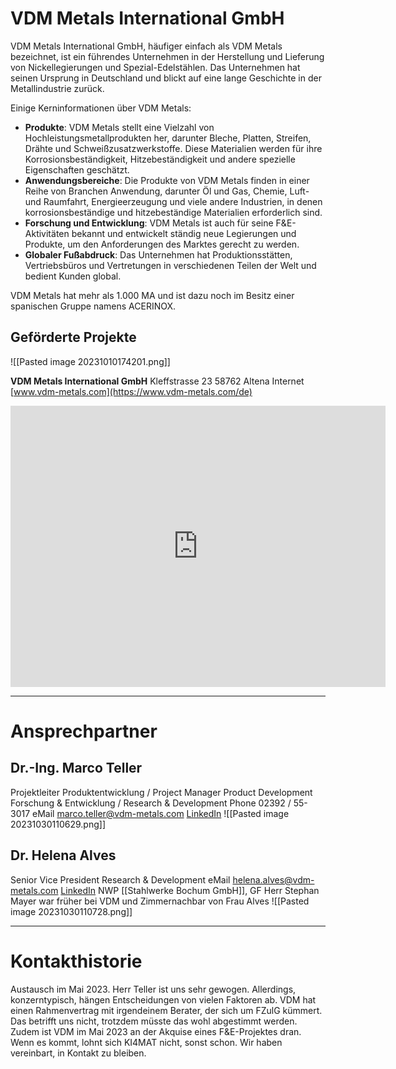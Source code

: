 
# VDM Metals International GmbH

VDM Metals International GmbH, häufiger einfach als VDM Metals bezeichnet, ist ein führendes Unternehmen in der Herstellung und Lieferung von Nickellegierungen und Spezial-Edelstählen. Das Unternehmen hat seinen Ursprung in Deutschland und blickt auf eine lange Geschichte in der Metallindustrie zurück.

Einige Kerninformationen über VDM Metals:
* **Produkte**: VDM Metals stellt eine Vielzahl von Hochleistungsmetallprodukten her, darunter Bleche, Platten, Streifen, Drähte und Schweißzusatzwerkstoffe. Diese Materialien werden für ihre Korrosionsbeständigkeit, Hitzebeständigkeit und andere spezielle Eigenschaften geschätzt.
* **Anwendungsbereiche**: Die Produkte von VDM Metals finden in einer Reihe von Branchen Anwendung, darunter Öl und Gas, Chemie, Luft- und Raumfahrt, Energieerzeugung und viele andere Industrien, in denen korrosionsbeständige und hitzebeständige Materialien erforderlich sind.
* **Forschung und Entwicklung**: VDM Metals ist auch für seine F&E-Aktivitäten bekannt und entwickelt ständig neue Legierungen und Produkte, um den Anforderungen des Marktes gerecht zu werden.
* **Globaler Fußabdruck**: Das Unternehmen hat Produktionsstätten, Vertriebsbüros und Vertretungen in verschiedenen Teilen der Welt und bedient Kunden global.

VDM Metals hat mehr als 1.000 MA und ist dazu noch im Besitz einer spanischen Gruppe namens ACERINOX.
## Geförderte Projekte

![[Pasted image 20231010174201.png]]

**VDM Metals International GmbH**
Kleffstrasse 23
58762 Altena
Internet [www.vdm-metals.com](https://www.vdm-metals.com/de)

<iframe src="https://www.google.com/maps/embed?pb=!1m18!1m12!1m3!1d2497.763103353621!2d7.665448368924713!3d51.30736645268912!2m3!1f0!2f0!3f0!3m2!1i1024!2i768!4f13.1!3m3!1m2!1s0x47b947086d9d8dc3%3A0x3b6d9766f4cddfb3!2sVDM%20Metals%20Group!5e1!3m2!1sde!2sde!4v1696952314520!5m2!1sde!2sde" width="600" height="450" style="border:0;" allowfullscreen="yes" loading="lazy" referrerpolicy="no-referrer-when-downgrade"></iframe>

---

# Ansprechpartner

## Dr.-Ing. Marco Teller

Projektleiter Produktentwicklung / Project Manager Product Development
Forschung & Entwicklung / Research & Development
Phone 02392 / 55-3017
eMail [marco.teller@vdm-metals.com](mailto:marco.teller@vdm-metals.com)
[LinkedIn](https://www.linkedin.com/in/marco-teller/)
![[Pasted image 20231030110629.png]]

## Dr. Helena Alves
Senior Vice President Research & Development
eMail [helena.alves@vdm-metals.com](mailto:helena.alves@vdm-metals.com)
[LinkedIn](https://www.linkedin.com/in/helena-alves-0734848b/)
NWP [[Stahlwerke Bochum GmbH]], GF Herr Stephan Mayer war früher bei VDM und Zimmernachbar von Frau Alves
![[Pasted image 20231030110728.png]]

---
# Kontakthistorie

Austausch im Mai 2023. Herr Teller ist uns sehr gewogen. Allerdings, konzerntypisch, hängen Entscheidungen von vielen Faktoren ab. VDM hat einen Rahmenvertrag mit irgendeinem Berater, der sich um FZulG kümmert. Das betrifft uns nicht, trotzdem müsste das wohl abgestimmt werden. Zudem ist VDM im Mai 2023 an der Akquise eines F&E-Projektes dran. Wenn es kommt, lohnt sich KI4MAT nicht, sonst schon. Wir haben vereinbart, in Kontakt zu bleiben.
